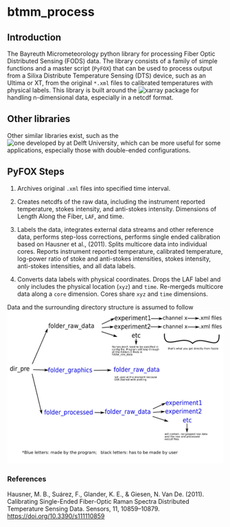 # btmm_process

## Introduction

The Bayreuth Micrometeorology python library for processing Fiber Optic Distributed Sensing (FODS) data. The library consists of a family of simple functions and a master script (`PyFOX`) that can be used to process output from a Silixa Distribute Temperature Sensing (DTS) device, such as an Ultima or XT, from the original `*.xml` files to calibrated temperatures with physical labels. This library is built around the ![xarray](http://xarray.pydata.org) package for handling n-dimensional data, especially in a netcdf format.

## Other libraries

Other similar libraries exist, such as the ![one developed by at Delft University](https://github.com/bdestombe/python-geotechnical-profile), which can be more useful for some applications, especially those with double-ended configurations.

## PyFOX Steps

1) Archives original `.xml` files into specified time interval.

2) Creates netcdfs of the raw data, including the instrument reported temperature, stokes intensity, and anti-stokes intensity. Dimensions of Length Along the Fiber, `LAF`, and time.

3) Labels the data, integrates external data streams and other reference data, performs step-loss corrections, performs single ended calibration based on Hausner et al., (2011). Splits multicore data into individual cores. Reports instrument reported temperature, calibrated temperature, log-power ratio of stoke and anti-stokes intensities, stokes intensity, anti-stokes intensities, and all data labels.

4) Converts data labels with physical coordinates. Drops the LAF label and only includes the physical location (`xyz`) and `time`. Re-mergeds multicore data along a `core` dimension. Cores share `xyz` and `time` dimensions.

Data and the surrounding directory structure is assumed to follow ![this outline.](data_structure_scheme.jpg)

### References

Hausner, M. B., Suárez, F., Glander, K. E., & Giesen, N. Van De. (2011). Calibrating Single-Ended Fiber-Optic Raman Spectra Distributed Temperature Sensing Data. Sensors, 11, 10859–10879. https://doi.org/10.3390/s111110859
